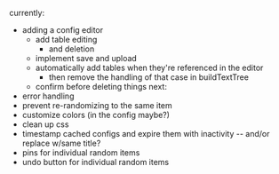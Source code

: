 currently:
- adding a config editor
  - add table editing
    - and deletion
  - implement save and upload
  - automatically add tables when they're referenced in the editor
    - then remove the handling of that case in buildTextTree
  - confirm before deleting things
next:
- error handling
- prevent re-randomizing to the same item
- customize colors (in the config maybe?)
- clean up css
- timestamp cached configs and expire them with inactivity -- and/or replace w/same title?
- pins for individual random items
- undo button for individual random items
